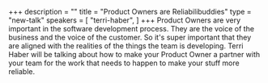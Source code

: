 +++
description = ""
title = "Product Owners are Reliabilibuddies"
type = "new-talk"
speakers = [
        "terri-haber",
]
+++
Product Owners are very important in the software development process.  They are the voice of the business and the voice of the customer. So it's super important that they are aligned with the realities of the things the team is developing. Terri Haber will be talking about how to make your Product Owner a partner with your team for the work that needs to happen to make your stuff more reliable.